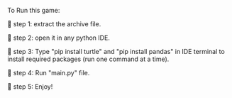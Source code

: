 To Run this game:

🔵 step 1: extract the archive file.

🔵 step 2: open it in any python IDE.

🔵 step 3: Type "pip install turtle" and "pip install pandas" in IDE terminal to install required packages (run one command at a time).

🔵 step 4: Run "main.py" file.

🔵 step 5: Enjoy!

